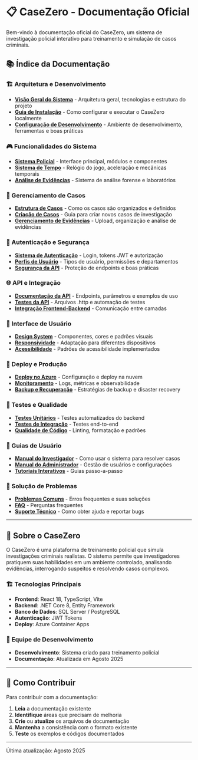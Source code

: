 # 📋 CaseZero - Documentação Oficial

Bem-vindo à documentação oficial do CaseZero, um sistema de investigação policial interativo para treinamento e simulação de casos criminais.

## 📚 Índice da Documentação

### 🏗️ Arquitetura e Desenvolvimento

- [**Visão Geral do Sistema**](./01-system-overview.md) - Arquitetura geral, tecnologias e estrutura do projeto
- [**Guia de Instalação**](./02-installation-guide.md) - Como configurar e executar o CaseZero localmente
- [**Configuração de Desenvolvimento**](./03-development-setup.md) - Ambiente de desenvolvimento, ferramentas e boas práticas

### 🎮 Funcionalidades do Sistema

- [**Sistema Policial**](./04-police-system.md) - Interface principal, módulos e componentes
- [**Sistema de Tempo**](./05-time-system.md) - Relógio do jogo, aceleração e mecânicas temporais
- [**Análise de Evidências**](./06-evidence-analysis.md) - Sistema de análise forense e laboratórios

### 📂 Gerenciamento de Casos

- [**Estrutura de Casos**](./07-case-management.md) - Como os casos são organizados e definidos
- [**Criação de Casos**](./08-case-creation.md) - Guia para criar novos casos de investigação
- [**Gerenciamento de Evidências**](./09-evidence-management.md) - Upload, organização e análise de evidências

### 🔐 Autenticação e Segurança

- [**Sistema de Autenticação**](./10-authentication.md) - Login, tokens JWT e autorização
- [**Perfis de Usuário**](./11-user-profiles.md) - Tipos de usuário, permissões e departamentos
- [**Segurança da API**](./12-api-security.md) - Proteção de endpoints e boas práticas

### 🌐 API e Integração

- [**Documentação da API**](./13-api-documentation.md) - Endpoints, parâmetros e exemplos de uso
- [**Testes da API**](./14-api-testing.md) - Arquivos .http e automação de testes
- [**Integração Frontend-Backend**](./15-frontend-backend-integration.md) - Comunicação entre camadas

### 🎨 Interface de Usuário

- [**Design System**](./16-design-system.md) - Componentes, cores e padrões visuais
- [**Responsividade**](./17-responsive-design.md) - Adaptação para diferentes dispositivos
- [**Acessibilidade**](./18-accessibility.md) - Padrões de acessibilidade implementados

### 🚀 Deploy e Produção

- [**Deploy no Azure**](./19-azure-deployment.md) - Configuração e deploy na nuvem
- [**Monitoramento**](./20-monitoring.md) - Logs, métricas e observabilidade
- [**Backup e Recuperação**](./21-backup-recovery.md) - Estratégias de backup e disaster recovery

### 🧪 Testes e Qualidade

- [**Testes Unitários**](./22-unit-testing.md) - Testes automatizados do backend
- [**Testes de Integração**](./23-integration-testing.md) - Testes end-to-end
- [**Qualidade de Código**](./24-code-quality.md) - Linting, formatação e padrões

### 📖 Guias de Usuário

- [**Manual do Investigador**](./25-investigator-manual.md) - Como usar o sistema para resolver casos
- [**Manual do Administrador**](./26-admin-manual.md) - Gestão de usuários e configurações
- [**Tutoriais Interativos**](./27-interactive-tutorials.md) - Guias passo-a-passo

### 🔧 Solução de Problemas

- [**Problemas Comuns**](./28-common-issues.md) - Erros frequentes e suas soluções
- [**FAQ**](./29-faq.md) - Perguntas frequentes
- [**Suporte Técnico**](./30-technical-support.md) - Como obter ajuda e reportar bugs

---

## 🎯 Sobre o CaseZero

O CaseZero é uma plataforma de treinamento policial que simula investigações criminais realistas. O sistema permite que investigadores pratiquem suas habilidades em um ambiente controlado, analisando evidências, interrogando suspeitos e resolvendo casos complexos.

### 🏗️ Tecnologias Principais

- **Frontend**: React 18, TypeScript, Vite
- **Backend**: .NET Core 8, Entity Framework
- **Banco de Dados**: SQL Server / PostgreSQL
- **Autenticação**: JWT Tokens
- **Deploy**: Azure Container Apps

### 👥 Equipe de Desenvolvimento

- **Desenvolvimento**: Sistema criado para treinamento policial
- **Documentação**: Atualizada em Agosto 2025

---

## 📝 Como Contribuir

Para contribuir com a documentação:

1. **Leia** a documentação existente
2. **Identifique** áreas que precisam de melhoria
3. **Crie** ou **atualize** os arquivos de documentação
4. **Mantenha** a consistência com o formato existente
5. **Teste** os exemplos e códigos documentados

---

Última atualização: Agosto 2025
